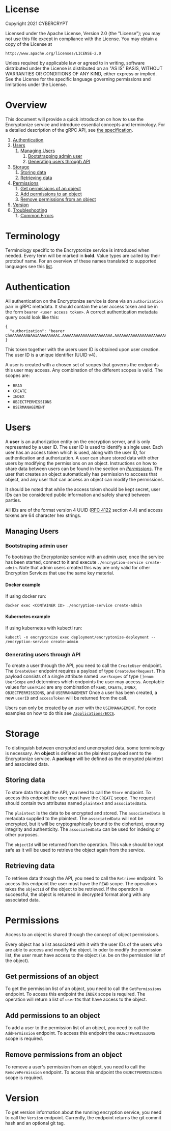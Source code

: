 # License
Copyright 2021 CYBERCRYPT

Licensed under the Apache License, Version 2.0 (the "License");
you may not use this file except in compliance with the License.
You may obtain a copy of the License at

    http://www.apache.org/licenses/LICENSE-2.0

Unless required by applicable law or agreed to in writing, software
distributed under the License is distributed on an "AS IS" BASIS,
WITHOUT WARRANTIES OR CONDITIONS OF ANY KIND, either express or implied.
See the License for the specific language governing permissions and
limitations under the License.

# Overview
This document will provide a quick introduction on how to use the Encryptonize service and introduce
essential concepts and terminology. For a detailed description of the gRPC API, see [the
specification](../api/api-v3.0.0.md).

1. [Authentication](#authentication)
1. [Users](#users)
    1. [Managing Users](#managing-users)
        1. [Bootstrapping admin user](#bootstrapping-admin-user)
        1. [Generating users through API](#generating-users-through-api)
1. [Storage](#storage)
    1. [Storing data](#storing-data)
    1. [Retrieving data](#retrieving-data)
1. [Permissions](#permissions)
    1. [Get permissions of an object](#get-permissions-of-an-object)
    1. [Add permissions to an object](#add-permissions-to-an-object)
    1. [Remove permissions from an object](#get-version-information)
1. [Version](#version)
1. [Troubleshooting](#troubleshooting)
    1. [Common Errors](#common-errors)

# Terminology
Terminology specific to the Encryptonize service is introduced when needed. Every term will be
marked in **bold**. Value types are called by their protobuf name. For an overview of these names
translated to supported languages see this
[list](https://developers.google.com/protocol-buffers/docs/proto3#scalar).

# Authentication
All authentication on the Encryptonize service is done via an `authorization` pair in gRPC metadata. It should contain the user access token and be in the form `bearer <user access token>`.
A correct authentication metadata query could look like this:
```
{
  "authorization": "bearer ChAAAAAAAABAAIAAAAAAAAAC.AAAAAAAAAAAAAAAAAAAAAA.AAAAAAAAAAAAAAAAAAAAAAAAAAAAAAAAAAAAAAAAAAA",
}
```
This token together with the users user ID is obtained upon user creation.
The user ID is a unique identifier (UUID v4).

A user is created with a chosen set of scopes that governs the endpoints this user may access.
Any combination of the different scopes is valid. The scopes are:
- `READ`
- `CREATE`
- `INDEX`
- `OBJECTPERMISSIONS`
- `USERMANAGEMENT`

# Users
A **user** is an authorization entity on the encryption server, and is only represented by a user ID.
The user ID is used to identify a single user. Each user has an access token which is used, along
with the user ID, for authentication and authorization. A user can share stored data with other users
by modifying the permissions on an object. Instructions on how to share data
between users can be found in the section on [*Permissions*](#permissions). The user that creates
an object automatically has permission to acccess that object, and any user that can access an object
can modify the permissions.

It should be noted that while the access token should be kept secret, user IDs can be considered
public information and safely shared between parties.

All IDs are of the format version 4 UUID ([RFC 4122](https://tools.ietf.org/html/rfc4122) section 4.4)  and access tokens are 64 character hex strings.

## Managing Users
### Bootstraping admin user
To bootstrap the Encryptonize service with an admin user, once the service has been started, connect
to it and execute `./encryption-service create-admin`. Note that admin users created this way are only valid
for other Encryption Services that use the same key material.

#### Docker example
If using docker run:
```
docker exec <CONTAINER ID> ./encryption-service create-admin
```

#### Kubernetes example
If using kubernetes with kubectl run:
```
kubectl -n encryptonize exec deployment/encryptonize-deployment -- /encryption-service create-admin
```

### Generating users through API
To create a user through the API, you need to call the `CreateUser` endpoint. The `CreateUser`
endpoint requires a payload of type `CreateUserRequest`. This payload consists of a single attribute
named `userScopes` of type `[]enum UserScope` and determines which endpoints the user may access. Accptable
values for `userKind` are any combination of `READ`, `CREATE`, `INDEX`, `OBJECTPERMISSIONS`, and `USERMANAGEMENT`
Once a user has been created, a new `userID` and `accessToken` will be returned from the call.

Users can only be created by an user with the `USERMANAGEMENT`. For code examples on how to do this see
[`/applications/ECCS`](/applications/ECCS).

# Storage
To distinguish between encrypted and unencrypted data, some terminology is necessary. An **object**
is defined as the plaintext payload sent to the Encryptonize service. A **package** will be
defined as the encrypted plaintext and associated data.

## Storing data
To store data through the API, you need to call the `Store` endpoint. To access this endpoint the user must have the
`CREATE` scope. The request should contain two attributes named `plaintext` and `associatedData`.

The `plaintext` is the data to be encrypted and stored. The `associatedData` is metadata supplied
to the plaintext. The `associatedData` will not be encrypted, but it will be cryptographically
bound to the ciphertext, ensuring integrity and authenticity.
The  `associatedData` can be used for indexing or other purposes.

The `objectId` will be returned from the operation. This value should be kept safe as it will be used to retrieve the object again from the service.

## Retrieving data
To retrieve data through the API, you need to call the `Retrieve` endpoint. To access this endpoint the user must have
the `READ` scope. The operations takes the `objectId` of the object to be retrieved.
If the operation is successful, the object is returned in decrypted format along with any associated data.

# Permissions
Access to an object is shared through the concept of object permissions.

Every object has a list associated with it with the user IDs of the
users who are able to access and modify the object.
In oder to modify the permission list, the user must have access to the object (i.e. be on the permission list of the object).

## Get permissions of an object
To get the permission list of an object, you need to call the `GetPermissions` endpoint. To access this endpoint the `INDEX` scope is required.
The operation will return a list of `userID`s that have access to the object.

## Add permissions to an object
To add a user to the permission list of an object, you need to call the `AddPermission` endpoint. To access this endpoint the `OBJECTPERMISSIONS` scope is required.

## Remove permissions from an object
To remove a user's permission from an object, you need to call the `RemovePermission` endpoint. To access this endpoint the `OBJECTPERMISSIONS` scope is required.

# Version
To get version information about the running encryption service, you need to call the `Version` endpoint. Currently, the endpoint returns the git commit hash and an optional git tag.
